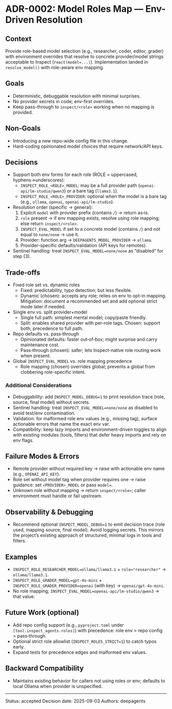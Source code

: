 # ADR-0002: Model Roles Map — Env-Driven Resolution

## Context
Provide role-based model selection (e.g., researcher, coder, editor, grader) with environment overrides that resolve to concrete provider/model strings acceptable to Inspect (`react(model=...)`). Implementation landed in `resolve_model()` with role-aware env mapping.

## Goals
- Deterministic, debuggable resolution with minimal surprises.
- No provider secrets in code; env-first overrides.
- Keep pass-through to `inspect/<role>` working when no mapping is provided.

## Non‑Goals
- Introducing a new repo-wide config file in this change.
- Hard-coding opinionated model choices that require network/API keys.

## Decisions
- Support both env forms for each role (ROLE = uppercased, hyphens→underscores):
  - `INSPECT_ROLE_<ROLE>_MODEL`: may be a full provider path (`openai-api/lm-studio/qwen3`) or a bare tag (`llama3.1`).
  - `INSPECT_ROLE_<ROLE>_PROVIDER`: optional when the model is a bare tag (e.g., `ollama`, `openai`, `openai-api/lm-studio`).
- Resolution order (specific → general):
  1) Explicit `model` with provider prefix (contains `/`) → return as‑is.
  2) `role` present → if env mapping exists, resolve using role mapping; else return `inspect/<role>`.
  3) `INSPECT_EVAL_MODEL` if set to a concrete model (contains `/`) and not equal to `none/none` → use it.
  4) Provider: function arg → `DEEPAGENTS_MODEL_PROVIDER` → `ollama`.
  5) Provider-specific defaults/validation (API keys for remotes).
- Sentinel handling: treat `INSPECT_EVAL_MODEL=none/none` as “disabled” for step (3).

## Trade‑offs
- Fixed role set vs. dynamic roles
  - Fixed: predictability, typo detection; but less flexible. 
  - Dynamic (chosen): accepts any role; relies on env to opt-in mapping. Mitigation: document a recommended set and add optional strict mode later if needed.
- Single env vs. split provider+model
  - Single full path: simplest mental model; copy/paste friendly. 
  - Split: enables shared provider with per-role tags. Chosen: support both; precedence to full path.
- Repo defaults vs. pass‑through
  - Opinionated defaults: faster out‑of‑box; might surprise and carry maintenance cost. 
  - Pass‑through (chosen): safer; lets Inspect-native role routing work when present.
- Global `INSPECT_EVAL_MODEL` vs. role mapping precedence
  - Role mapping (chosen) overrides global; prevents a global from clobbering role-specific intent.

### Additional Considerations
- Debuggability: add `INSPECT_MODEL_DEBUG=1` to print resolution trace (role, source, final model) without secrets.
- Sentinel handling: treat `INSPECT_EVAL_MODEL=none/none` as disabled to avoid test/env contamination.
- Validation: for malformed role env values (e.g., missing tag), surface actionable errors that name the exact env var.
- Compatibility: keep lazy imports and environment-driven toggles to align with existing modules (tools, filters) that defer heavy imports and rely on env flags.

## Failure Modes & Errors
- Remote provider without required key → raise with actionable env name (e.g., `OPENAI_API_KEY`).
- Role set without model tag when provider requires one → raise guidance: set `<PROVIDER>_MODEL` or pass `model=`.
- Unknown role without mapping → return `inspect/<role>`; caller environment must handle or fail upstream.

## Observability & Debugging
- Recommend optional `INSPECT_MODEL_DEBUG=1` to emit decision trace (role used, mapping source, final model). Avoid logging secrets.
  This mirrors the project’s existing approach of structured, minimal logs in tools and filters.

## Examples
- `INSPECT_ROLE_RESEARCHER_MODEL=ollama/llama3.1` + `role="researcher"` → `ollama/llama3.1`.
- `INSPECT_ROLE_GRADER_MODEL=gpt-4o-mini` + `INSPECT_ROLE_GRADER_PROVIDER=openai` (with key) → `openai/gpt-4o-mini`.
- No role mapping; `INSPECT_EVAL_MODEL=openai-api/lm-studio/qwen3` → that value.

## Future Work (optional)
- Add repo config support (e.g., `pyproject.toml` under `[tool.inspect_agents.roles]`) with precedence: role env > repo config > pass‑through.
- Optional strict role allowlist (`INSPECT_ROLES_STRICT=1`) to catch typos early.
- Expand tests for precedence edges and malformed env values.

## Backward Compatibility
- Maintains existing behavior for callers not using roles or env; defaults to local Ollama when provider is unspecified.

---
Status: accepted
Decision date: 2025-09-03
Authors: deepagents
